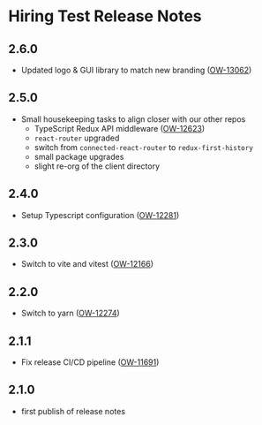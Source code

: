 # Hiring Test Release Notes

## 2.6.0

- Updated logo & GUI library to match new branding ([OW-13062](https://oliasoft.atlassian.net/browse/OW-13062))

## 2.5.0

- Small housekeeping tasks to align closer with our other repos
  - TypeScript Redux API middleware ([OW-12623](https://oliasoft.atlassian.net/browse/OW-12623))
  - `react-router` upgraded
  - switch from `connected-react-router` to `redux-first-history`
  - small package upgrades
  - slight re-org of the client directory

## 2.4.0

- Setup Typescript configuration ([OW-12281](https://oliasoft.atlassian.net/browse/OW-12281))

## 2.3.0

- Switch to vite and vitest ([OW-12166](https://oliasoft.atlassian.net/browse/OW-12166))

## 2.2.0

- Switch to yarn ([OW-12274](https://oliasoft.atlassian.net/browse/OW-12274))

## 2.1.1

- Fix release CI/CD pipeline ([OW-11691](https://oliasoft.atlassian.net/browse/OW-11691))

## 2.1.0

- first publish of release notes
